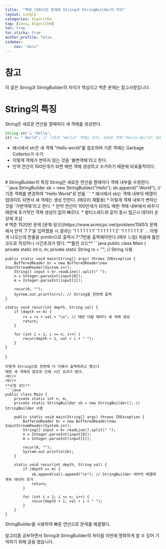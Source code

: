 ```yaml
---
title:  "백준 15651번 문제와 String과 StringBuilder의 차이"
layout: single
categories: Algorithm
tag: [Java, Algorithm]
toc: true
toc_sticky: true
author_profile: false
sidebar:
    nav: "docs"
---
```

# 참고
이 글은 String과 StringBuilder의 차이가 핵심이고 백준 문제는 참고사항입니다.

# String의 특징
String은 새로운 연산을 할때마다 새 객체를 생성한다.  
```java
String str = "Hello";
str += " World"; // 기존의 "Hello" 객체는 유지, 새로운 객체 "Hello World" 생성
```
* 예시에서 str은 새 객체 "Hello world"를 참조하며 기존 객체는 Garbage Collertor가 수거
* 이렇게 객체가 변하지 않는 것을 '불변객체'라고 한다.
* 만약 연산이 100만개가 되면 매번 객체 생성하고 수거하기 때문에 비효율적이다.  

<br/>
# StringBuilder의 특징
String은 새로운 연산을 할때마다 객체 내부를 수정한다.  
```java
StringBuilder sb = new StringBuilder("Hello");
sb.append(" World"); // 기존 객체를 변경하여 "Hello World"로 만듦
```
* 예시에서 sb는 객체 내부의 배열이 업데이트 되면서 새 객체는 생성 안한다. (메모리 재활용)
* 이렇게 객체 내부가 변하는 것을 '가변객체'라고 한다.
* 만약 연산이 100만개가 되어도 매번 객체 내부에서 바꾸기 때문에 추가적인 객체 생성이 없어 빠르다.
* 멀티스레드와 같이 동시 접근시 데이터 손상에 조심

<br/>  
# 백준 1520번 문제
[문제 링크](https://www.acmicpc.net/problem/15651)  
문제에서 만약 '7 7'을 입력했을 시  
결과는  
'1 1 1 1 1 1 1'  
'1 1 1 1 1 1 2'  
'1 1 1 1 1 1 3'  
...  
이렇게 나오는데 한줄을 println으로 출력시 7^7번을 출력해야한다.(매우 느림)  
처음에 틀린 코드로 작성하니 시간초과가 떴다.  
**틀린 코드**
```java
public class Main {
    private static int n, m;
    private static String rs = ""; // String 사용

    public static void main(String[] args) throws IOException {
        BufferedReader br = new BufferedReader(new InputStreamReader(System.in));
        String[] input = br.readLine().split(" ");
        n = Integer.parseInt(input[0]);
        m = Integer.parseInt(input[1]);

        recur(0, "");
        System.out.println(rs); // String을 한번에 출력
    }

    static void recur(int depth, String val) {
        if (depth == m) {
            rs = rs + val + "\n"; // 매번 더할 때마다 새 객체 생성
            return;
        }

        for (int i = 1; i <= n; i++) {
            recur(depth + 1, val + i + " ");
        }
    }
}
```
이렇게 String으로 한번에 다 더해서 출력하려고 했으나  
매번 새 객체의 참조로 인해 시간 초과가 떴다.  
<br/>
<br/>
**수정 코드**
```java
public class Main {
    private static int n, m;
    private static StringBuilder sb = new StringBuilder(); // StringBuilder 사용

    public static void main(String[] args) throws IOException {
        BufferedReader br = new BufferedReader(new InputStreamReader(System.in));
        String[] input = br.readLine().split(" ");
        n = Integer.parseInt(input[0]);
        m = Integer.parseInt(input[1]);

        recur(0, "");
        System.out.println(sb);
    }

    static void recur(int depth, String val) {
        if (depth == m) {
            sb.append(val).append("\n"); // StringBuilder 내부의 배열에 계속 데이터 추가
            return;
        }

        for (int i = 1; i <= n; i++) {
            recur(depth + 1, val + i + " ");
        }
    }
}
```
StringBuilder를 사용하여 빠른 연산으로 문제를 해결했다.  
<br/>
알고리즘 공부하면서 String과 StringBuilder의 차이를 이번에 명확하게 알 수 있어 기억하기 위해 글을 썼습니다.
